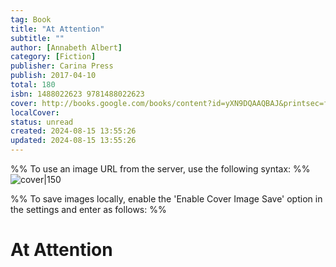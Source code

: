 ```yaml
---
tag: Book
title: "At Attention"
subtitle: ""
author: [Annabeth Albert]
category: [Fiction]
publisher: Carina Press
publish: 2017-04-10
total: 180
isbn: 1488022623 9781488022623
cover: http://books.google.com/books/content?id=yXN9DQAAQBAJ&printsec=frontcover&img=1&zoom=1&edge=curl&source=gbs_api
localCover: 
status: unread
created: 2024-08-15 13:55:26
updated: 2024-08-15 13:55:26
---
```


%% To use an image URL from the server, use the following syntax: %%
![cover|150](http://books.google.com/books/content?id=yXN9DQAAQBAJ&printsec=frontcover&img=1&zoom=1&edge=curl&source=gbs_api)

%% To save images locally, enable the 'Enable Cover Image Save' option in the settings and enter as follows: %%


# At Attention